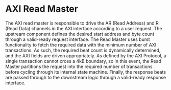 # AXI Read Master

The AXI read master is responsible to drive the AR (Read Address) and R (Read Data) channels in the AXI interface according to a user request. The upstream component defines the desired start address and byte count through a valid-ready request interface. The Read Master uses burst functionality to fetch the required data with the minimum number of AXI transactions. As such, the required beat count is dynamically determined, and the AXI fields are driven appropriately. As defined by the AXI Protocol, a single transaction cannot cross a 4kB boundary, so in this event, the Read Master partitions the request into the required number of transactions before cycling through its internal state machine. Finally, the response beats are passed through to the downstream logic through a valid-ready response interface.